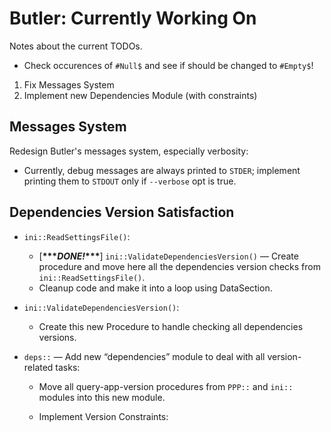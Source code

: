 # Butler: Currently Working On

Notes about the current TODOs.

- Check occurences of `#Null$` and see if should be changed to `#Empty$`!

1. Fix Messages System
2. Implement new Dependencies Module (with constraints)

## Messages System

Redesign Butler's messages system, especially verbosity:

- Currently, debug messages are always printed to `STDER`; implement printing them to `STDOUT` only if `--verbose` opt is true.

## Dependencies Version Satisfaction

  - `ini::ReadSettingsFile()`:
    
      - \[**\*\*\**DONE\!*\*\*\***\] `ini::ValidateDependenciesVersion()` — Create procedure and move here all the dependencies version checks from `ini::ReadSettingsFile()`.
      - Cleanup code and make it into a loop using DataSection.

  - `ini::ValidateDependenciesVersion()`:
    
      - Create this new Procedure to handle checking all dependencies versions.

  - `deps::` — Add new “dependencies” module to deal with all version-related tasks:
    
      - Move all query-app-version procedures from `PPP::` and `ini::` modules into this new module.
    
      - Implement Version Constraints:
        
          - `^` (Caret Version Range) same MAJOR version
          - `~` (Tilde Version Range) same MAJOR & MINOR version
        
        Independently of the adopted versioning scheme (eg: `v2.50`, or `v2.10.2.35`), all found digit-Identifiers will be used as min-ver baseline for comparison. A `0` value will be asigned to unspecified IDs which are found on actual version returned; ie, if the `.ini` files specifies “`2.3`” for an app, and the installed app return version `2.3.5`, in the constraints check the “`2.3`” will become `2.3.0` — this will allow to work with different schemes; eg: pandoc uses four digit identifiers, Highlight two.
        
        The exception is SemVer (used by PP only), which uses alphanumerical identifiers beyond PATCH — I’d need to implement a specific comparison code for that, or either ignore differences beyond PATCH. But since for PP I’m using only strict version restraints, this should not be a problem right now.
        
        examples:
        
        ``` 
           ^1.2.10   ==   >=   1.2.10  &  < 2.0.0
           ~1.2.10   ==   >=   1.2.10  &  < 1.3.0
             ^3.22   ==   >=     3.22  &  < 4.0.0
             ~3.22   ==   >=     3.22  &  < 3.23
         ^2.8.10.6   ==   >= 2.8.10.6  &  < 3.0.0.0
         ~2.8.10.6   ==   >= 2.8.10.6  &  < 2.9.0.0
        ```

# Notes

## Version Constraints

### Considerations on Tilde Constraining MAJ+MIN

Usually the tilde constraint works as follows (Node.js, Composer; and Ruby’s `~>`):

> `~` allows the right most version segment to increment above the given value.

For example:

    ~1.2     ==   >=1.2    &   <2.0.0
    ~1.2.3   ==   >=1.2.3  &   <1.3.0

I could either implement it this way, or use it to constraint MAJOR & MINOR version, regardless of how many Ids are provided in the constraint string.

### Butler’s Dependencies Overview

The whole issue revolves around the fact that, currently, the different dependencies have different schemes:

    PP        D.D.D-A+A  ( SemVer )
    pandoc    D.D.D.D
    highlight D.D

  - With Highlight the `~` would either act the same as `^` (in Node.js way) or as a strict constraint (in my fixed MAJOR & MINOR way).

  - With pandoc, my way would not allow to cover the fourth Id.

  - PP uses Semantic Versioning, and the tilde constraint works with special rules:
    
    > `~1.2.3-beta.2 := >=1.2.3-beta.2 <1.3.0`
    > 
    > Note that prereleases in the `1.2.3` version will be allowed, if they are greater than or equal to `beta.2`. So, `1.2.3-beta.4` would be allowed, but `1.2.4-beta.2` would not, because it is a prerelease of a different \[major, minor, patch\] tuple.
    > 
    >   - [node-semver documentation](https://github.com/npm/node-semver#tilde-ranges-123-12-1)

### Twiddle-Wakka Solution

I could solve the problem by also implementing:

  - `~>` (Twiddle-Wakka Range, Ruby style pessimistic operator) allows the right most version segment to increment above the given value.

… this would allow to keep the `~` for MAJ+MIN (fixed), and also have an operator which covers pandoc’s four-identifier scheme.
